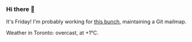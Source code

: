 ### Hi there :wave:

It's Friday! I'm probably working for [this bunch](https://github.com/kohofinancial), maintaining a Git mailmap.

Weather in Toronto: overcast, at +1°C.

